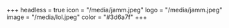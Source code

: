 +++
headless = true
icon = "/media/jamm.jpeg"
logo = "/media/jamm.jpeg"
image = "/media/lol.jpeg"
color = "#3d6a7f"
+++
